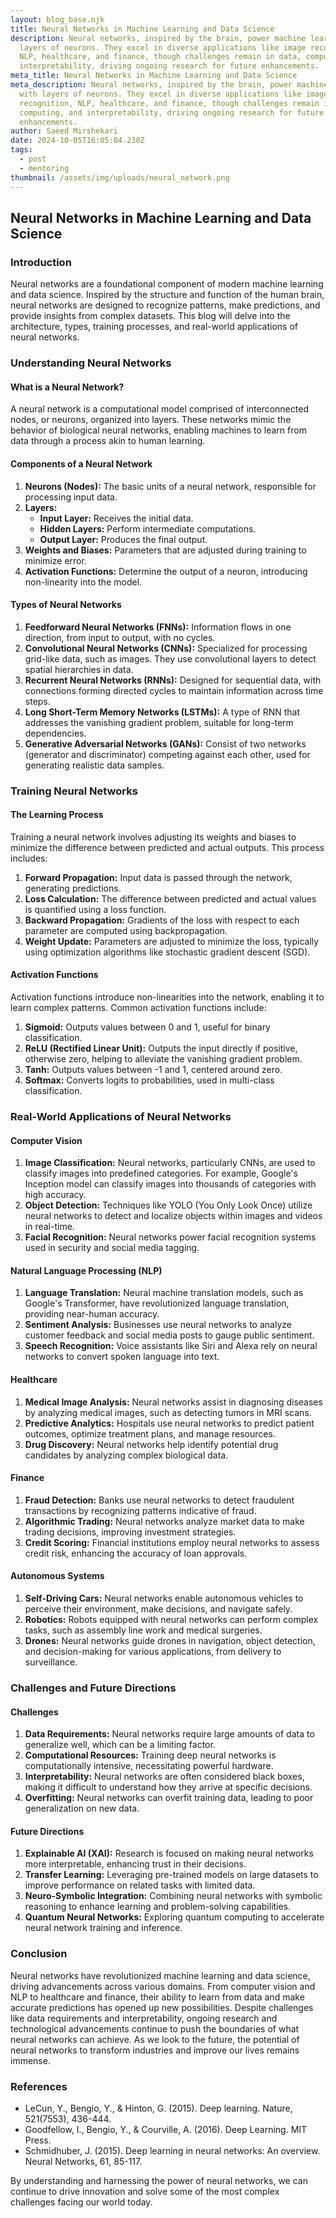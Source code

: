 ```yaml
---
layout: blog_base.njk
title: Neural Networks in Machine Learning and Data Science
description: Neural networks, inspired by the brain, power machine learning with
  layers of neurons. They excel in diverse applications like image recognition,
  NLP, healthcare, and finance, though challenges remain in data, computing, and
  interpretability, driving ongoing research for future enhancements.
meta_title: Neural Networks in Machine Learning and Data Science
meta_description: Neural networks, inspired by the brain, power machine learning
  with layers of neurons. They excel in diverse applications like image
  recognition, NLP, healthcare, and finance, though challenges remain in data,
  computing, and interpretability, driving ongoing research for future
  enhancements.
author: Saeed Mirshekari
date: 2024-10-05T16:05:04.230Z
tags:
  - post
  - mentoring
thumbnail: /assets/img/uploads/neural_network.png
---
```

## Neural Networks in Machine Learning and Data Science

### Introduction

Neural networks are a foundational component of modern machine learning and data science. Inspired by the structure and function of the human brain, neural networks are designed to recognize patterns, make predictions, and provide insights from complex datasets. This blog will delve into the architecture, types, training processes, and real-world applications of neural networks.

### Understanding Neural Networks

#### What is a Neural Network?

A neural network is a computational model comprised of interconnected nodes, or neurons, organized into layers. These networks mimic the behavior of biological neural networks, enabling machines to learn from data through a process akin to human learning.

#### Components of a Neural Network

1. **Neurons (Nodes):** The basic units of a neural network, responsible for processing input data.
2. **Layers:** 
   - **Input Layer:** Receives the initial data.
   - **Hidden Layers:** Perform intermediate computations.
   - **Output Layer:** Produces the final output.
3. **Weights and Biases:** Parameters that are adjusted during training to minimize error.
4. **Activation Functions:** Determine the output of a neuron, introducing non-linearity into the model.

#### Types of Neural Networks

1. **Feedforward Neural Networks (FNNs):** Information flows in one direction, from input to output, with no cycles.
2. **Convolutional Neural Networks (CNNs):** Specialized for processing grid-like data, such as images. They use convolutional layers to detect spatial hierarchies in data.
3. **Recurrent Neural Networks (RNNs):** Designed for sequential data, with connections forming directed cycles to maintain information across time steps.
4. **Long Short-Term Memory Networks (LSTMs):** A type of RNN that addresses the vanishing gradient problem, suitable for long-term dependencies.
5. **Generative Adversarial Networks (GANs):** Consist of two networks (generator and discriminator) competing against each other, used for generating realistic data samples.

### Training Neural Networks

#### The Learning Process

Training a neural network involves adjusting its weights and biases to minimize the difference between predicted and actual outputs. This process includes:

1. **Forward Propagation:** Input data is passed through the network, generating predictions.
2. **Loss Calculation:** The difference between predicted and actual values is quantified using a loss function.
3. **Backward Propagation:** Gradients of the loss with respect to each parameter are computed using backpropagation.
4. **Weight Update:** Parameters are adjusted to minimize the loss, typically using optimization algorithms like stochastic gradient descent (SGD).

#### Activation Functions

Activation functions introduce non-linearities into the network, enabling it to learn complex patterns. Common activation functions include:

1. **Sigmoid:** Outputs values between 0 and 1, useful for binary classification.
2. **ReLU (Rectified Linear Unit):** Outputs the input directly if positive, otherwise zero, helping to alleviate the vanishing gradient problem.
3. **Tanh:** Outputs values between -1 and 1, centered around zero.
4. **Softmax:** Converts logits to probabilities, used in multi-class classification.

### Real-World Applications of Neural Networks

#### Computer Vision

1. **Image Classification:** Neural networks, particularly CNNs, are used to classify images into predefined categories. For example, Google's Inception model can classify images into thousands of categories with high accuracy.
2. **Object Detection:** Techniques like YOLO (You Only Look Once) utilize neural networks to detect and localize objects within images and videos in real-time.
3. **Facial Recognition:** Neural networks power facial recognition systems used in security and social media tagging.

#### Natural Language Processing (NLP)

1. **Language Translation:** Neural machine translation models, such as Google's Transformer, have revolutionized language translation, providing near-human accuracy.
2. **Sentiment Analysis:** Businesses use neural networks to analyze customer feedback and social media posts to gauge public sentiment.
3. **Speech Recognition:** Voice assistants like Siri and Alexa rely on neural networks to convert spoken language into text.

#### Healthcare

1. **Medical Image Analysis:** Neural networks assist in diagnosing diseases by analyzing medical images, such as detecting tumors in MRI scans.
2. **Predictive Analytics:** Hospitals use neural networks to predict patient outcomes, optimize treatment plans, and manage resources.
3. **Drug Discovery:** Neural networks help identify potential drug candidates by analyzing complex biological data.

#### Finance

1. **Fraud Detection:** Banks use neural networks to detect fraudulent transactions by recognizing patterns indicative of fraud.
2. **Algorithmic Trading:** Neural networks analyze market data to make trading decisions, improving investment strategies.
3. **Credit Scoring:** Financial institutions employ neural networks to assess credit risk, enhancing the accuracy of loan approvals.

#### Autonomous Systems

1. **Self-Driving Cars:** Neural networks enable autonomous vehicles to perceive their environment, make decisions, and navigate safely.
2. **Robotics:** Robots equipped with neural networks can perform complex tasks, such as assembly line work and medical surgeries.
3. **Drones:** Neural networks guide drones in navigation, object detection, and decision-making for various applications, from delivery to surveillance.

### Challenges and Future Directions

#### Challenges

1. **Data Requirements:** Neural networks require large amounts of data to generalize well, which can be a limiting factor.
2. **Computational Resources:** Training deep neural networks is computationally intensive, necessitating powerful hardware.
3. **Interpretability:** Neural networks are often considered black boxes, making it difficult to understand how they arrive at specific decisions.
4. **Overfitting:** Neural networks can overfit training data, leading to poor generalization on new data.

#### Future Directions

1. **Explainable AI (XAI):** Research is focused on making neural networks more interpretable, enhancing trust in their decisions.
2. **Transfer Learning:** Leveraging pre-trained models on large datasets to improve performance on related tasks with limited data.
3. **Neuro-Symbolic Integration:** Combining neural networks with symbolic reasoning to enhance learning and problem-solving capabilities.
4. **Quantum Neural Networks:** Exploring quantum computing to accelerate neural network training and inference.

### Conclusion

Neural networks have revolutionized machine learning and data science, driving advancements across various domains. From computer vision and NLP to healthcare and finance, their ability to learn from data and make accurate predictions has opened up new possibilities. Despite challenges like data requirements and interpretability, ongoing research and technological advancements continue to push the boundaries of what neural networks can achieve. As we look to the future, the potential of neural networks to transform industries and improve our lives remains immense.

### References

- LeCun, Y., Bengio, Y., & Hinton, G. (2015). Deep learning. Nature, 521(7553), 436-444.
- Goodfellow, I., Bengio, Y., & Courville, A. (2016). Deep Learning. MIT Press.
- Schmidhuber, J. (2015). Deep learning in neural networks: An overview. Neural Networks, 61, 85-117.

By understanding and harnessing the power of neural networks, we can continue to drive innovation and solve some of the most complex challenges facing our world today.